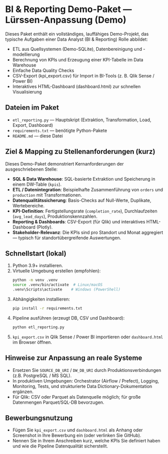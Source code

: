 # BI & Reporting Demo-Paket — Lürssen-Anpassung (Demo)

Dieses Paket enthält ein vollständiges, lauffähiges Demo-Projekt, das typische Aufgaben einer Data Analyst (BI & Reporting) Rolle abbildet:
- ETL aus Quellsystemen (Demo-SQLite), Datenbereinigung und -modellierung
- Berechnung von KPIs und Erzeugung einer KPI-Tabelle im Data Warehouse
- Einfache Data Quality Checks
- CSV-Export (kpi_export.csv) für Import in BI-Tools (z. B. Qlik Sense / Power BI)
- Interaktives HTML-Dashboard (dashboard.html) zur schnellen Visualisierung

## Dateien im Paket
- `etl_reporting.py` — Hauptskript (Extraktion, Transformation, Load, Export, Dashboard)
- `requirements.txt` — benötigte Python-Pakete
- `README.md` — diese Datei

## Ziel & Mapping zu Stellenanforderungen (kurz)
Dieses Demo-Paket demonstriert Kernanforderungen der ausgeschriebenen Stelle:
- **SQL & Data Warehouse**: SQL-basierte Extraktion und Speicherung in einem DW-Table (`kpis`).
- **ETL / Datenintegration**: Beispielhafte Zusammenführung von `orders` und `production` mit Transformationen.
- **Datenqualitätssicherung**: Basis-Checks auf Null-Werte, Duplikate, Wertebereiche.
- **KPI-Definition**: Fertigstellungsrate (`completion_rate`), Durchlaufzeiten (`avg_lead_days`), Produktionskennzahlen.
- **Reporting & Dashboards**: CSV-Export (für Qlik) und interaktives HTML-Dashboard (Plotly).
- **Stakeholder-Relevanz**: Die KPIs sind pro Standort und Monat aggregiert — typisch für standortübergreifende Auswertungen.

## Schnellstart (lokal)
1. Python 3.9+ installieren.
2. Virtuelle Umgebung erstellen (empfohlen):
   ```bash
   python -m venv .venv
   source .venv/bin/activate  # Linux/macOS
   .venv\Scripts\activate    # Windows (PowerShell)
   ```
3. Abhängigkeiten installieren:
   ```bash
   pip install -r requirements.txt
   ```
4. Pipeline ausführen (erzeugt DB, CSV und Dashboard):
   ```bash
   python etl_reporting.py
   ```
5. `kpi_export.csv` in Qlik Sense / Power BI importieren oder `dashboard.html` im Browser öffnen.

## Hinweise zur Anpassung an reale Systeme
- Ersetzen Sie `SOURCE_DB_URI` / `DW_DB_URI` durch Produktionsverbindungen (z.B. PostgreSQL / MS SQL).
- In produktiven Umgebungen: Orchestrator (Airflow / Prefect), Logging, Monitoring, Tests, und strukturierte Data Dictionary-Dokumentation ergänzen.
- Für Qlik: CSV oder Parquet als Datenquelle möglich; für große Datenmengen Parquet/SQL-DB bevorzugen.

## Bewerbungsnutzung
- Fügen Sie `kpi_export.csv` und `dashboard.html` als Anhang oder Screenshot in Ihre Bewerbung ein (oder verlinken Sie GitHub).
- Nennen Sie in Ihrem Anschreiben kurz, welche KPIs Sie definiert haben und wie die Pipeline Datenqualität sicherstellt.
